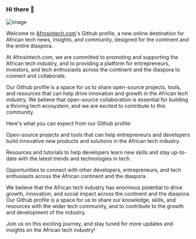 ### Hi there 👋

![image](/images/background/afros-in-tech-living-space-zoom-background.png)
<!--
**afrosintech/afrosintech** is a ✨ _special_ ✨ repository because its `README.md` (this file) appears on your GitHub profile.

Here are some ideas to get you started:

- 🔭 I’m currently working on ...
- 🌱 I’m currently learning ...
- 👯 I’m looking to collaborate on ...
- 🤔 I’m looking for help with ...
- 💬 Ask me about ...
- 📫 How to reach me: ...
- 😄 Pronouns: ...
- ⚡ Fun fact: ...
-->


Welcome to <a href="https://github.com/Murad9288" target="_blank">Afrosintech.com</a>'s Github profile, a new online destination for African tech news, insights, and community, designed for the continent and the entire diaspora.

At Afrosintech.com, we are committed to promoting and supporting the African tech industry, and to providing a platform for entrepreneurs, investors, and tech enthusiasts across the continent and the diaspora to connect and collaborate.

Our Github profile is a space for us to share open-source projects, tools, and resources that can help drive innovation and growth in the African tech industry. We believe that open-source collaboration is essential for building a thriving tech ecosystem, and we are excited to contribute to this community.

Here's what you can expect from our Github profile:

Open-source projects and tools that can help entrepreneurs and developers build innovative new products and solutions in the African tech industry.

Resources and tutorials to help developers learn new skills and stay up-to-date with the latest trends and technologies in tech.

Opportunities to connect with other developers, entrepreneurs, and tech enthusiasts across the African continent and the diaspora.

We believe that the African tech industry has enormous potential to drive growth, innovation, and social impact across the continent and the diaspora. Our Github profile is a space for us to share our knowledge, skills, and resources with the wider tech community, and to contribute to the growth and development of the industry.

Join us on this exciting journey, and stay tuned for more updates and insights on the African tech industry!
